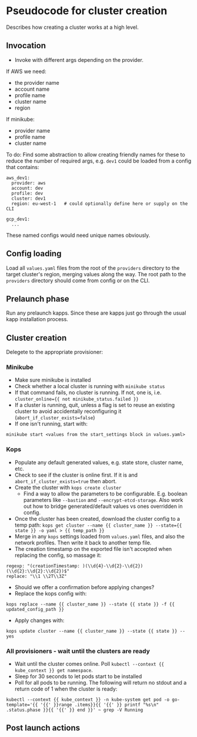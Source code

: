 # Pseudocode for cluster creation
Describes how creating a cluster works at a high level.

## Invocation
* Invoke with different args depending on the provider. 

If AWS we need:
* the provider name
* account name
* profile name
* cluster name
* region

If minikube:
* provider name
* profile name
* cluster name

To do: Find some abstraction to allow creating friendly names for these to
reduce the number of required args, e.g. `dev1` could be loaded from
a config that contains:
```
aws_dev1:
  provider: aws
  account: dev
  profile: dev
  cluster: dev1
  region: eu-west-1   # could optionally define here or supply on the CLI

gcp_dev1:
  ...
```

These named configs would need unique names obviously.

## Config loading
Load all `values.yaml` files from the root of the `providers` directory
to the target cluster's region, merging values along the way. The root path
to  the `providers` directory should come from config or on the CLI.

## Prelaunch phase
Run any prelaunch kapps. Since these are kapps just go through the usual 
kapp installation process.

## Cluster creation

Delegete to the appropriate provisioner:

### Minikube
* Make sure minikube is installed
* Check whether a local cluster is running with `minikube status`
* If that command fails, no cluster is running. If not, one is, i.e.
  `cluster_online={{ not minikube_status.failed }}`
* If a cluster is running, quit, unless a flag is set to reuse an existing
  cluster to avoid accidentally reconfiguring it (`abort_if_cluster_exists=false`)
* If one isn't running, start with:
```
minikube start <values from the start_settings block in values.yaml>
```

### Kops
* Populate any default generated values, e.g. state store, cluster name, etc.
* Check to see if the cluster is online first. If it is and `abort_if_cluster_exists=true`
  then abort.
* Create the cluster with `kops create cluster`
  * Find a way to allow the parameters to be configurable. E.g. boolean 
    parameters like `--bastion` and `--encrypt-etcd-storage`. Also work out
    how to bridge generated/default values vs ones overridden in config.
* Once the cluster has been created, download the cluster config to a temp
  path: `kops get cluster --name {{ cluster_name }} --state={{ state }} -o yaml > {{ temp_path }}`
* Merge in any `kops` settings loaded from `values.yaml` files, and also the 
  network profiles. Then write it back to another temp file.
* The creation timestamp on the exported file isn't accepted when replacing the 
  config, so massage it: 
```
regexp: "(creationTimestamp: )(\\d{4}-\\d{2}-\\d{2}) (\\d{2}:\\d{2}:\\d{2})$"
replace: "\\1 \\2T\\3Z"
```
* Should we offer a confirmation before applying changes?
* Replace the kops config with: 
```
kops replace --name {{ cluster_name }} --state {{ state }} -f {{ updated_config_path }}
```
* Apply changes with:
```
kops update cluster --name {{ cluster_name }} --state {{ state }} --yes
```

### All provisioners - wait until the clusters are ready
* Wait until the cluster comes online. Poll `kubectl --context {{ kube_context }} get namespace`.
* Sleep for 30 seconds to let pods start to be installed
* Poll for all pods to be running. The following will return no stdout and a return code of 1 when the cluster is ready:
```
kubectl --context {{ kube_context }} -n kube-system get pod -o go-template='{{ '{{' }}range .items}}{{ '{{' }} printf "%s\n" .status.phase }}{{ '{{' }} end }}' ~ grep -V Running
```

## Post launch actions
